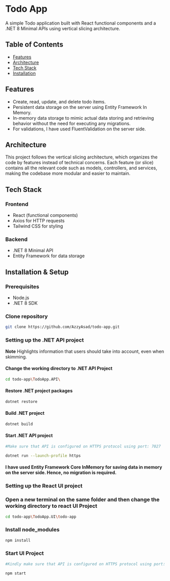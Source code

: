 # Todo App

A simple Todo application built with React functional components and a .NET 8 Minimal APIs using vertical slicing architecture.

## Table of Contents

- [Features](#features)
- [Architecture](#architecture)
- [Tech Stack](#tech-stack)
- [Installation](#installation)

## Features

- Create, read, update, and delete todo items.
- Persistent data storage on the server using Entity Framework In Memory.
- In-memory data storage to mimic actual data storing and retrieving behavior without the need for executing any migrations.
- For validations, I have used FluentValidation on the server side.

## Architecture

This project follows the vertical slicing architecture, which organizes the code by features instead of technical concerns. Each feature (or slice) contains all the relevant code such as models, controllers, and services, making the codebase more modular and easier to maintain.

## Tech Stack

### Frontend

- React (functional components)
- Axios for HTTP requests
- Tailwind CSS for styling

### Backend

- .NET 8 Minimal API
- Entity Framework for data storage

## Installation & Setup

### Prerequisites

- Node.js
- .NET 8 SDK

### Clone repository

   ```bash
   git clone https://github.com/AzzyAsad/todo-app.git
   ```
### Setting up the .NET API project
**Note**
Highlights information that users should take into account, even when skimming.

#### Change the working directory to .NET API Project
   ```bash
   cd todo-app\TodoApp.API\
   ```

#### Restore .NET project packages
   ```bash
   dotnet restore
   ```

#### Build .NET project
   ```bash
   dotnet build
   ```

#### Start .NET API project
   ```bash
   #Make sure that API is configured on HTTPS protocol using port: 7027

   dotnet run --launch-profile https
   ```

#### I have used Entity Framework Core InMemory for saving data in memory on the server side. Hence, no migration is required.

### Setting up the React UI project

### Open a new terminal on the same folder and then change the working directory to react UI Project
   ```bash
   cd todo-app\TodoApp.UI\todo-app
   ```

### Install node_modules
   ```bash
   npm install
   ```

### Start UI Project
   ```bash
   #Kindly make sure that API is configured on HTTPS protocol using port: 7027

   npm start
   ```
